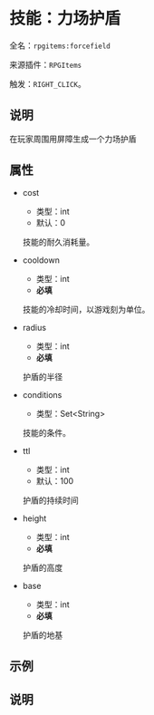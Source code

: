 # 技能：力场护盾

<!-- 本文件是通过游戏内 `/rpgitem gen-wiki` 命令生成的。 -->
<!-- 请只在对应的 "beginCustomXXXX" 与 "endCustomXXXX" 间编辑。  -->
<!-- 如果您想修改技能或其属性的描述， -->
<!-- 请修改 "resources/lang/zh_CN.yml" 中对应的项。 -->

全名：`rpgitems:forcefield`

来源插件：`RPGItems`

触发：`RIGHT_CLICK`。

<!-- beginCustomHeader -->
<!-- endCustomHeader -->

## 说明

在玩家周围用屏障生成一个力场护盾
<!-- beginCustomDescription -->
<!-- endCustomDescription -->

## 属性

* cost

  * 类型：int
  * 默认：0

  技能的耐久消耗量。

* cooldown

  * 类型：int
  * **必填**

  技能的冷却时间，以游戏刻为单位。

* radius

  * 类型：int
  * **必填**

  护盾的半径

* conditions

  * 类型：Set&lt;String&gt;

  技能的条件。

* ttl

  * 类型：int
  * 默认：100

  护盾的持续时间

* height

  * 类型：int
  * **必填**

  护盾的高度

* base

  * 类型：int
  * **必填**

  护盾的地基

<!-- beginCustomProperties -->
<!-- endCustomProperties -->

## 示例

<!-- beginCustomExample -->
<!-- endCustomExample -->

## 说明

<!-- beginCustomNote -->
<!-- endCustomNote -->